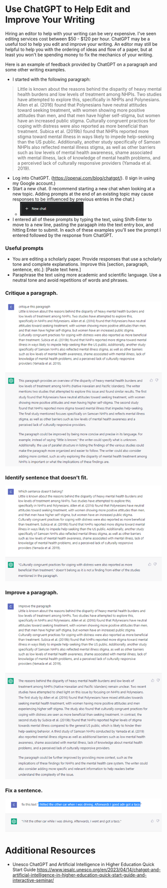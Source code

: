 # Use ChatGPT to Help Edit and Improve Your Writing

Hiring an editor to help with your writing can be very expensive. I've seen editing services cost between $50 - $120 per hour. ChatGPT may be a useful tool to help you edit and improve your writing. An editor may still be helpful to help you with the ordering of ideas and flow of a paper, but at least you won't be spending money to fix the mechanics of your writing. 

Here is an example of feedback provided by ChatGPT on a paragraph and some other writing examples. 

* I started with the following paragraph:

>Little is known about the reasons behind the disparity of heavy mental health burdens and low levels of treatment among NHPIs. Two studies have attempted to explore this, specifically in NHPIs and Polynesians. Allen et al. (2016) found that Polynesians have neutral attitudes toward seeking treatment, with women showing more positive attitudes than men, and that men have higher self-stigma, but women have an increased public stigma. Culturally congruent practices for coping with distress were also reported as more beneficial than treatment. Subica et al. (2019b) found that NHPIs reported more stigma toward mental illness in ways likely to impede help-seeking than the US public. Additionally, another study specifically of Samoan NHPIs also reflected mental illness stigma, as well as other barriers such as low levels of mental health awareness, shame associated with mental illness, lack of knowledge of mental health problems, and a perceived lack of culturally responsive providers (Yamada et al. 2019).

* Log into ChatGPT. (https://openai.com/blog/chatgpt/). (I sign in using my Google account.)
* Start a new chat. (I recommend starting a new chat when looking at a new topic. Adding prompts at the end of an existing topic may cause responses to be influenced by previous entries in the chat.)
  * ![New chat](https://github.com/cmcntsh/UseChatGPtEdit/blob/main/images/ChatGPTNewChat.png)
* I entered all of these prompts by typing the text, using Shift-Enter to move to a new line, pasting the paragaph into the text entry box, and hitting Enter to submit. In each of these examples you'll see the prompt I entered followed by the response from ChatGPT.

### Useful prompts

* You are editing a scholarly paper. Provide responses that use a scholarly tone and complete explanations. Improve this [section, paragraph, sentence, etc.]: [Paste text here.]
* Paraphrase the text using more academic and scientific language. Use a neutral tone and avoid repetitions of words and phrases. 

### Critique a paragraph.

![Critique a paragraph](https://github.com/cmcntsh/UseChatGPtEdit/blob/main/images/ChatGPtCrituque.png)

### Identify sentence that doesn't fit.

![Doesn't fit](https://github.com/cmcntsh/UseChatGPtEdit/blob/main/images/ChatGPtNotBelong.png)

### Improve a paragraph.

![Improve a paragraph](https://github.com/cmcntsh/UseChatGPtEdit/blob/main/images/ChatGPtImproveP.png)

### Fix a sentence.

![Fix a sentence](https://github.com/cmcntsh/UseChatGPtEdit/blob/main/images/ChatFixSentence.png)

# Additional Resources

* Unesco ChatGPT and Artificial Intelligence in Higher Education Quick Start Guide https://www.iesalc.unesco.org/en/2023/04/14/chatgpt-and-artificial-intelligence-in-higher-education-quick-start-guide-and-interactive-seminar/
